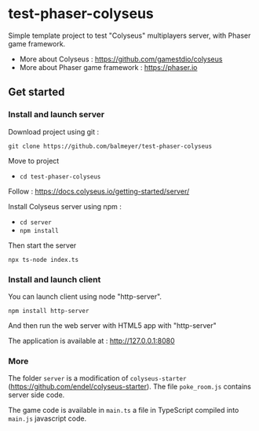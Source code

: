# test-phaser-colyseus

Simple template project to test "Colyseus" multiplayers server, with Phaser game framework.

* More about Colyseus : https://github.com/gamestdio/colyseus
* More about Phaser game framework : https://phaser.io

## Get started

### Install and launch server

Download project using git :

 `git clone https://github.com/balmeyer/test-phaser-colyseus`

Move to project
* `cd test-phaser-colyseus`

Follow : https://docs.colyseus.io/getting-started/server/

Install Colyseus server using npm :

* `cd server`
* `npm install`
 
Then start the server

`npx ts-node index.ts`
 
### Install and launch client

You can launch client using node "http-server".

`npm install http-server`
 
And then run the web server with HTML5 app with "http-server"

The application is available at : http://127.0.0.1:8080

### More

The folder `server` is a modification of `colyseus-starter` (https://github.com/endel/colyseus-starter). The file `poke_room.js` contains server side code.

The game code is available in `main.ts` a file in TypeScript compiled into `main.js` javascript code.

